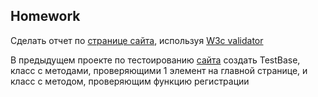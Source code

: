 ## Homework

Сделать отчет по [странице сайта](https://telranedu.web.app/login), используя [W3c validator](https://validator.w3.org/#validate_by_input)

В предыдущем проекте по тестоированию [сайта](https://demowebshop.tricentis.com/) создать TestBase, класс с методами, проверяющими 1 элемент на главной странице, и класс с методом, проверяющим функцию регистрации